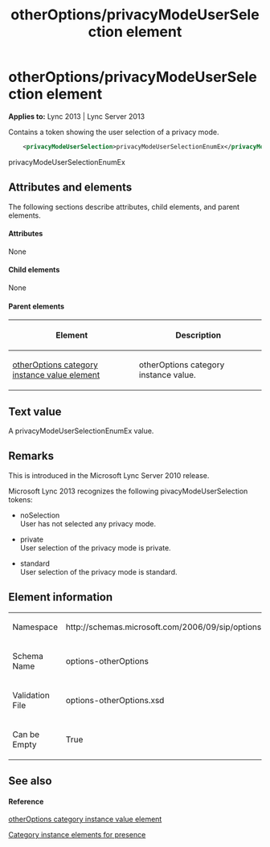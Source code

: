 ﻿---
title: otherOptions/privacyModeUserSelection element
TOCTitle: otherOptions/privacyModeUserSelection element
ms:assetid: f84dbfdb-ea55-46c7-b939-f3a1b01f793a
ms:mtpsurl: https://msdn.microsoft.com/library/Dn454770(v=office.15)
ms:contentKeyID: 57093657
ms.date: 07/24/2014
mtps_version: v=office.15
dev_langs:
- xml
---

# otherOptions/privacyModeUserSelection element


**Applies to:** Lync 2013 | Lync Server 2013

Contains a token showing the user selection of a privacy mode.

```xml
    <privacyModeUserSelection>privacyModeUserSelectionEnumEx</privacyModeUserSelection>
```

privacyModeUserSelectionEnumEx

## Attributes and elements

The following sections describe attributes, child elements, and parent elements.

#### Attributes

None

#### Child elements

None

#### Parent elements

<table>
<colgroup>
<col style="width: 50%" />
<col style="width: 50%" />
</colgroup>
<thead>
<tr class="header">
<th><p>Element</p></th>
<th><p>Description</p></th>
</tr>
</thead>
<tbody>
<tr class="odd">
<td><p><a href="otheroptions-category-instance-value-element.md">otherOptions category instance value element</a></p></td>
<td><p>otherOptions category instance value.</p></td>
</tr>
</tbody>
</table>


## Text value

A privacyModeUserSelectionEnumEx value.

## Remarks

This is introduced in the Microsoft Lync Server 2010 release.

Microsoft Lync 2013 recognizes the following pivacyModeUserSelection tokens:

  - noSelection  
    User has not selected any privacy mode.

  - private  
    User selection of the privacy mode is private.

  - standard  
    User selection of the privacy mode is standard.

## Element information

<table>
<colgroup>
<col style="width: 50%" />
<col style="width: 50%" />
</colgroup>
<tbody>
<tr class="odd">
<td><p>Namespace</p></td>
<td><p>http://schemas.microsoft.com/2006/09/sip/options/otherOptions</p></td>
</tr>
<tr class="even">
<td><p>Schema Name</p></td>
<td><p>options-otherOptions</p></td>
</tr>
<tr class="odd">
<td><p>Validation File</p></td>
<td><p>options-otherOptions.xsd</p></td>
</tr>
<tr class="even">
<td><p>Can be Empty</p></td>
<td><p>True</p></td>
</tr>
</tbody>
</table>


## See also

#### Reference

[otherOptions category instance value element](otheroptions-category-instance-value-element.md)

[Category instance elements for presence](category-instance-elements-for-presence.md)

